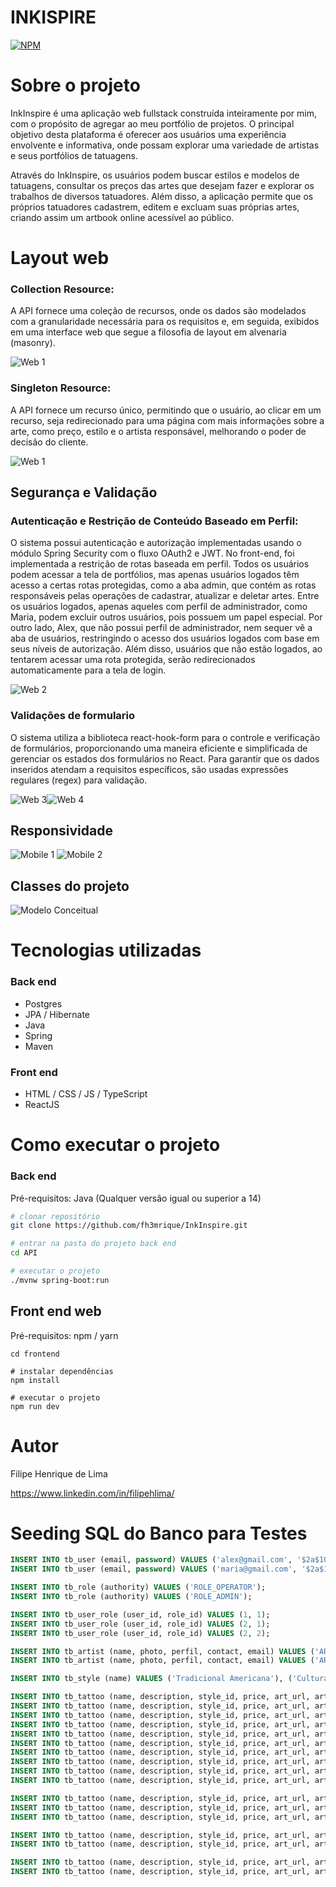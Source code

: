 # INKISPIRE
[![NPM](https://img.shields.io/npm/l/react)](https://github.com/fh3mrique/InkInspire/blob/main/LICENSE) 

# Sobre o projeto


InkInspire é uma aplicação web fullstack construída inteiramente por mim, com o propósito de agregar ao meu portfólio de projetos. O principal objetivo desta plataforma é oferecer aos usuários uma experiência envolvente e informativa, onde possam explorar uma variedade de artistas e seus portfólios de tatuagens.

Através do InkInspire, os usuários podem buscar estilos e modelos de tatuagens, consultar os preços das artes que desejam fazer e explorar os trabalhos de diversos tatuadores. Além disso, a aplicação permite que os próprios tatuadores cadastrem, editem e excluam suas próprias artes, criando assim um artbook online acessível ao público.

# Layout web
### Collection Resource: 
A API fornece uma coleção de recursos, onde os dados são modelados com a granularidade necessária para os requisitos e, em seguida, exibidos em uma interface web que segue a filosofia de layout em alvenaria (masonry).

![Web 1](https://github.com/fh3mrique/assets/blob/main/portgif.gif)


### Singleton Resource:
A API fornece um recurso único, permitindo que o usuário, ao clicar em um recurso, seja redirecionado para uma página com mais informações sobre a arte, como preço, estilo e o artista responsável, melhorando o poder de decisão do cliente.



![Web 1](https://github.com/fh3mrique/assets/blob/main/print3.png)

## Segurança e Validação
### Autenticação e Restrição de Conteúdo Baseado em Perfil: 
O sistema possui autenticação e autorização implementadas usando o módulo Spring Security com o fluxo OAuth2 e JWT. No front-end, foi implementada a restrição de rotas baseada em perfil. Todos os usuários podem acessar a tela de portfólios, mas apenas usuários logados têm acesso a certas rotas protegidas, como a aba admin, que contém as rotas responsáveis pelas operações de cadastrar, atualizar e deletar artes. Entre os usuários logados, apenas aqueles com perfil de administrador, como Maria, podem excluir outros usuários, pois possuem um papel especial. Por outro lado, Alex, que não possui perfil de administrador, nem sequer vê a aba de usuários, restringindo o acesso dos usuários logados com base em seus níveis de autorização. Além disso, usuários que não estão logados, ao tentarem acessar uma rota protegida, serão redirecionados automaticamente para a tela de login.

![Web 2](https://github.com/fh3mrique/assets/blob/main/authgif.gif)

### Validações de formulario
O sistema utiliza a biblioteca react-hook-form para o controle e verificação de formulários, proporcionando uma maneira eficiente e simplificada de gerenciar os estados dos formulários no React. Para garantir que os dados inseridos atendam a requisitos específicos, são usadas expressões regulares (regex) para validação. 

![Web 3](https://github.com/fh3mrique/assets/blob/main/Screenshot-20240518043457.png)![Web 4](https://github.com/fh3mrique/assets/blob/main/chrome-capture-2024-5-18.png) 

## Responsividade
![Mobile 1](https://github.com/fh3mrique/assets/blob/main/Capturar.PNG) ![Mobile 2](https://github.com/fh3mrique/assets/blob/main/Capturarhome1.PNG)

## Classes do projeto
![Modelo Conceitual](https://github.com/fh3mrique/assets/blob/main/diagrama.PNG)


# Tecnologias utilizadas
### Back end
- Postgres
- JPA / Hibernate
- Java
- Spring
- Maven
### Front end
- HTML / CSS / JS / TypeScript
- ReactJS
  
# Como executar o projeto

### Back end
Pré-requisitos: Java (Qualquer versão igual ou superior a 14)

```bash
# clonar repositório
git clone https://github.com/fh3mrique/InkInspire.git

# entrar na pasta do projeto back end
cd API

# executar o projeto
./mvnw spring-boot:run
```

## Front end web
Pré-requisitos: npm / yarn

```# entrar na pasta do projeto front end web
cd frontend

# instalar dependências
npm install

# executar o projeto
npm run dev
```

# Autor

Filipe Henrique de Lima

https://www.linkedin.com/in/filipehlima/

# Seeding SQL do Banco para Testes

```sql
INSERT INTO tb_user (email, password) VALUES ('alex@gmail.com', '$2a$10$eACCYoNOHEqXve8aIWT8Nu3PkMXWBaOxJ9aORUYzfMQCbVBIhZ8tG');
INSERT INTO tb_user (email, password) VALUES ('maria@gmail.com', '$2a$10$eACCYoNOHEqXve8aIWT8Nu3PkMXWBaOxJ9aORUYzfMQCbVBIhZ8tG');

INSERT INTO tb_role (authority) VALUES ('ROLE_OPERATOR');
INSERT INTO tb_role (authority) VALUES ('ROLE_ADMIN');

INSERT INTO tb_user_role (user_id, role_id) VALUES (1, 1);
INSERT INTO tb_user_role (user_id, role_id) VALUES (2, 1);
INSERT INTO tb_user_role (user_id, role_id) VALUES (2, 2);

INSERT INTO tb_artist (name, photo, perfil, contact, email) VALUES ('ARTISTA', 'https://encrypted-tbn0.gstatic.com/images?q=tbn:ANd9GcRT3QMTfNx_NMJOQFGE6nzKI8Btm7ktrFtMZp-ilYWqCA&s', 'Esse é meu perfil', '81 932324345', 'artista@gmail.com');
INSERT INTO tb_artist (name, photo, perfil, contact, email) VALUES ('ARTISTA 2', 'https://s2.glbimg.com/SmsWi_YyltW2P41o_rqhxCpmOybp8-DwBidCisRnwI2QoQwS7DYrQjPIFKkFlySW/e.glbimg.com/og/ed/f/original/2013/09/09/ami_james_a.jpg', 'Esse é meu perfil', '81 932324345', 'artista2@gmail.com');

INSERT INTO tb_style (name) VALUES ('Tradicional Americana'), ('Cultura Pop'), ('Realismo'), ('Preto e Cinza'), ('Aquarela'), ('Neo Tradicional'), ('Geométrico'), ('Tribal'), ('Minimalista');

INSERT INTO tb_tattoo (name, description, style_id, price, art_url, artist_id) VALUES ('Tatuagem Shikamaru', 'Tatuagem do personagem Shikamaru fumando do anime naruto', 2, 300.00, 'https://i.pinimg.com/564x/48/88/63/4888637b3a66673bd1c62cdae99c0674.jpg', 2);
INSERT INTO tb_tattoo (name, description, style_id, price, art_url, artist_id) VALUES ('Chihiro', 'Tatuagem do personagem Chihiro no braço', 2, 300.00, 'https://i.pinimg.com/564x/36/89/3e/36893ec75246c665ede61000ee841d30.jpg', 2);
INSERT INTO tb_tattoo (name, description, style_id, price, art_url, artist_id) VALUES ('Django', 'Tatuagem do personagem Django no braço', 2, 450.00, 'https://i.pinimg.com/564x/02/93/7d/02937df18823d284ebf569c301899d26.jpg', 2);
INSERT INTO tb_tattoo (name, description, style_id, price, art_url, artist_id) VALUES ('Art Pulp Fiction', 'Arte do filme Pulp Fiction colorida no braço', 2, 600.00, 'https://i.pinimg.com/564x/66/96/61/669661270c42575bef3435d6bcce221b.jpg', 2);
INSERT INTO tb_tattoo (name, description, style_id, price, art_url, artist_id) VALUES ('Art Personagem R2D2', 'Arte do personagem R2D2 do filme StarWars', 2, 245.00, 'https://i.pinimg.com/564x/09/04/40/090440e0136cf9b27fe4c7dbbfdaeab2.jpg', 2);
INSERT INTO tb_tattoo (name, description, style_id, price, art_url, artist_id) VALUES ('Art Poderoso Chefão', 'Arte caricata colorida do filme Poderoso Chefão', 2, 375.00, 'https://i.pinimg.com/564x/3d/15/04/3d150491a9880718fa375e75ceab6760.jpg', 2);
INSERT INTO tb_tattoo (name, description, style_id, price, art_url, artist_id) VALUES ('Art Mob', 'Arte do personagem Mob do anime Mob Psycho 100', 2, 850.00, 'https://i.pinimg.com/564x/3f/88/93/3f88939554a55dad10b757217eec6de9.jpg', 2);
INSERT INTO tb_tattoo (name, description, style_id, price, art_url, artist_id) VALUES ('Art Mob', 'Arte do personagem Mob do anime Mob Psycho 100', 2, 300.00, 'https://i.pinimg.com/564x/04/89/d5/0489d552ba98ec2dc17dbc50c56ff577.jpg', 2);
INSERT INTO tb_tattoo (name, description, style_id, price, art_url, artist_id) VALUES ('Art Bordelands', 'Arte do game Bordelands', 2, 300.00, 'https://i.pinimg.com/564x/9c/ef/49/9cef49ff8df51c5aa1b48e1123ec4fbd.jpg', 2);
INSERT INTO tb_tattoo (name, description, style_id, price, art_url, artist_id) VALUES ('Tatuagem Itachi', 'Tradicional americana arte', 2, 300.00, 'https://i.pinimg.com/564x/f5/db/24/f5db240f0cdc1c2cd164a7f9b702d5ff.jpg', 1);

INSERT INTO tb_tattoo (name, description, style_id, price, art_url, artist_id) VALUES ('Tatuagem Felino realista', 'Tatuagem Felino realista', 3, 300.00, 'https://i.pinimg.com/564x/2a/64/65/2a64657829e3e7eaf0ac4b3f92860a51.jpg', 1);
INSERT INTO tb_tattoo (name, description, style_id, price, art_url, artist_id) VALUES ('Tatuagem menina realista', 'Tatuagem menina realista', 3, 300.00, 'https://i.pinimg.com/564x/a9/24/7c/a9247c7484c2d88c20bfdf965a60d685.jpg', 1);
INSERT INTO tb_tattoo (name, description, style_id, price, art_url, artist_id) VALUES ('Tatuagem mulher gato realista', 'Tatuagem mulher gato realista', 3, 300.00, 'https://i.pinimg.com/564x/55/1a/b8/551ab82df91de14deb57cccf6c0baef9.jpg', 1);

INSERT INTO tb_tattoo (name, description, style_id, price, art_url, artist_id) VALUES ('Tatuagem preto e branco arte 1', 'Tatuagem mulher gato realista', 4, 344.00, 'https://i.pinimg.com/564x/47/d3/4d/47d34d8ccfe79cf3af26d90ab8421c5b.jpg', 1);
INSERT INTO tb_tattoo (name, description, style_id, price, art_url, artist_id) VALUES ('Tatuagem preto e branco arte 2', 'Tatuagem mulher gato realista', 4, 543.00, 'https://i.pinimg.com/564x/4d/9f/07/4d9f07ba58ad52cc9bbf45be6b4d060e.jpg', 1);

INSERT INTO tb_tattoo (name, description, style_id, price, art_url, artist_id) VALUES ('Animais aquarela', 'Lorem ipsum dolor sit amet. Ut rerum placeat et esse aliquam sed ipsam adipisci. Vel quia minus a assumenda quisquam ea quos autem et delectus ratione sit obcaecati saepe ex excepturi odit.', 5, 765.00, 'https://i.pinimg.com/564x/43/b8/98/43b898ca10da62dbb7d07179d78aeab8.jpg', 1);
INSERT INTO tb_tattoo (name, description, style_id, price, art_url, artist_id) VALUES ('Agua viva aquarela', 'Agua viva aquarela', 5, 765.00, 'https://i.pinimg.com/564x/14/b9/a4/14b9a4c4e1526977e115efbd23d7310c.jpg', 1);

